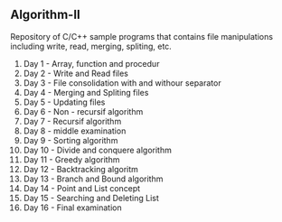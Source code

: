 ## Algorithm-II
Repository of C/C++ sample programs that contains file manipulations including write, read, merging, spliting, etc. 

1. Day 1 - Array, function and procedur
2. Day 2 - Write and Read files
3. Day 3 - File consolidation with and withour separator
4. Day 4 - Merging and Spliting files
5. Day 5 - Updating files
6. Day 6 - Non - recursif algorithm
7. Day 7 - Recursif algorithm
8. Day 8 - middle examination
9. Day 9 - Sorting algorithm
10. Day 10 - Divide and conquere algorithm
11. Day 11 - Greedy algorithm
12. Day 12 - Backtracking algoritm
13. Day 13 - Branch and Bound algorithm
14. Day 14 - Point and List concept
15. Day 15 - Searching and Deleting List
16. Day 16 - Final examination









